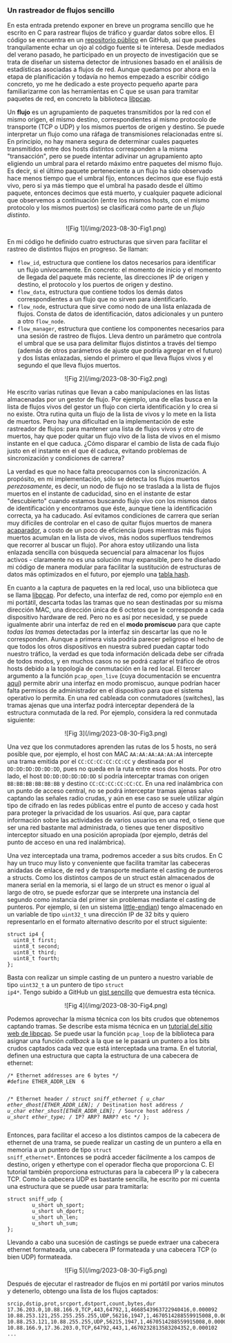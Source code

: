 ### Un rastreador de flujos sencillo

En esta entrada pretendo exponer en breve un programa sencillo que he escrito en C para rastrear flujos de tráfico y guardar datos sobre ellos. El código se encuentra en un [repositorio público](https://github.com/franklindyer/pcap-stream-monitor) en GitHub, así que puedes tranquilamente echar un ojo al código fuente si te interesa. Desde mediados del verano pasado, he participado en un proyecto de investigación que se trata de diseñar un sistema detector de intrusiones basado en el análisis de estadísticas asociadas a flujos de red. Aunque quedamos por ahora en la etapa de planificación y todavía no hemos empezado a escribir código concreto, yo me he dedicado a este proyecto pequeño aparte para familiarizarme con las herramientas en C que se usan para tramitar paquetes de red, en concreto la biblioteca [libpcap](https://github.com/franklindyer/pcap-stream-monitor).

Un **flujo** es un agrupamiento de paquetes transmitidos por la red con el mismo origen, el mismo destino, correspondientes al mismo protocolo de transporte (TCP o UDP) y los mismos puertos de origen y destino. Se puede interpretar un flujo como una ráfaga de transmisiones relacionadas entre sí. En principio, no hay manera segura de determinar cuales paquetes transmitidos entre dos hosts distintos corresponden a la misma "transacción", pero se puede intentar adivinar un agrupamiento apto eligiendo un umbral para el retardo máximo entre paquetes del mismo flujo. Es decir, si el último paquete perteneciente a un flujo ha sido observado hace menos tiempo que el umbral fijo, entonces decimos que ese flujo está vivo, pero si ya más tiempo que el umbral ha pasado desde el último paquete, entonces decimos que está muerto, y cualquier paquete adicional que observemos a continuación (entre los mismos hosts, con el mismo protocolo y los mismos puertos) se clasificará como parte de un *flujo distinto*. 

<center>![Fig 1](/img/2023-08-30-Fig1.png)</center>

En mi código he definido cuatro estructuras que sirven para facilitar el rastreo de distintos flujos en progreso. Se llaman:

- <code>flow_id</code>, estructura que contiene los datos necesarios para identificar un flujo unívocamente. En concreto: el momento de inicio y el momento de llegada del paquete más reciente, las direcciones IP de origen y destino, el protocolo y los puertos de origen y destino.
- <code>flow_data</code>, estructura que contiene todos los demás datos correspondientes a un flujo que no sirven para identificarlo.
- <code>flow_node</code>, estructura que sirve como nodo de una lista enlazada de flujos. Consta de datos de identificación, datos adicionales y un puntero a otro <code>flow_node</code>.
- <code>flow_manager</code>, estructura que contiene los componentes necesarios para una sesión de rastreo de flujos. Lleva dentro un parámetro que controla el umbral que se usa para delimitar flujos distintos a través del tiempo (además de otros parámetros de ajuste que podría agregar en el futuro) y dos listas enlazadas, siendo el primero el que lleva flujos vivos y el segundo el que lleva flujos muertos.

<center>![Fig 2](/img/2023-08-30-Fig2.png)</center>

He escrito varias rutinas que llevan a cabo manipulaciones en las listas almacenadas por un gestor de flujo. Por ejemplo, una de ellas busca en la lista de flujos vivos del gestor un flujo con cierta identificación y lo crea si no existe. Otra rutina quita un flujo de la lista de vivos y lo mete en la lista de muertos. Pero hay una dificultad en la implementación de este rastreador de flujos: para mantener una lista de flujos vivos y otro de muertos, hay que poder quitar un flujo vivo de la lista de vivos en el mismo instante en el que caduca. ¿Cómo disparar el cambio de lista de cada flujo justo en el instante en el que él caduca, evitando problemas de sincronización y condiciones de carrera? 

La verdad es que no hace falta preocuparnos con la sincronización. A propósito, en mi implementación, sólo se detecta los flujos muertos *perezosamente*, es decir, un nodo de flujo no se traslada a la lista de flujos muertos en el instante de caducidad, sino en el instante de estar "descubierto" cuando estamos buscando flujo vivo con los mismos datos de identificación y encontramos que éste, aunque tiene la identificación correcta, ya ha caducado. Así evitamos condiciones de carrera que serían muy difíciles de controlar en el caso de quitar flujos muertos de manera [acaparador](https://es.wikipedia.org/wiki/Evaluación_perezosa), a costo de un poco de eficiencia (pues mientras más flujos muertos acumulan en la lista de vivos, más nodos superfluos tendremos que recorrer al buscar un flujo). Por ahora estoy utilizando una lista enlazada sencilla con búsqueda secuencial para almacenar los flujos activos - claramente no es una solución muy expansible, pero he diseñado mi código de manera modular para facilitar la sustitución de estructuras de datos más optimizados en el futuro, por ejemplo una [tabla hash](https://en.wikipedia.org/wiki/Hash_table).

En cuanto a la captura de paquetes en la red local, uso una biblioteca que se llama [libpcap](https://github.com/franklindyer/pcap-stream-monitor). Por defecto, una interfaz de red, como por ejemplo <code>en0</code> en mi portátil, descarta todas las tramas que no sean destinadas por su misma dirección MAC, una dirección única de $6$ octetos que le corresponde a cada dispositivo hardware de red. Pero no es así por necesidad, y se puede igualmente abrir una interfaz de red en el **modo promiscuo** para que capte *todas las tramas* detectadas por la interfaz sin descartar las que no le corresponden. Aunque a primera vista podría parecer peligroso el hecho de que todos los otros dispositivos en nuestra subred puedan captar todo nuestro tráfico, la verdad es que toda información delicada debe ser cifrada de todos modos, y en muchos casos no se podrá captar el tráfico de otros hosts debido a la topología de conmutación en la red local. El tercer argumento a la función <code>pcap\_open\_live</code> (cuya documentación se encuentra [aquí](https://www.tcpdump.org/manpages/pcap_open_live.3pcap.html)) permite abrir una interfaz en modo promiscuo, aunque podrían hacer falta permisos de administrador en el dispositivo para que el sistema operativo lo permita. En una red cableada con conmutadores (switches), las tramas ajenas que una interfaz podrá interceptar dependerá de la estructura conmutada de la red. Por ejemplo, considera la red conmutada siguiente: 

<center>![Fig 3](/img/2023-08-30-Fig3.png)</center>

Una vez que los conmutadores aprenden las rutas de los $5$ hosts, no será posible que, por ejemplo, el host con MAC <code>AA:AA:AA:AA:AA:AA</code> intercepte una trama emitida por el <code>CC:CC:CC:CC:CC:CC</code> y destinada por el <code>DD:DD:DD:DD:DD:DD</code>, pues no queda en la ruta entre esos dos hosts. Por otro lado, el host <code>DD:DD:DD:DD:DD:DD</code> sí podría interceptar tramas con origen <code>BB:BB:BB:BB:BB:BB</code> y destino <code>CC:CC:CC:CC:CC:CC</code>. En una red inalámbrica con un punto de acceso central, no se podrá interceptar tramas ajenas salvo captando las señales radio crudas, y aún en ese caso se suele utilizar algún tipo de cifrado en las redes públicas entre el punto de acceso y cada host para proteger la privacidad de los usuarios. Así que, para captar información sobre las actividades de varios usuarios en una red, o tiene que ser una red bastante mal administrada, o tienes que tener dispositivo interceptor situado en una posición apropiada (por ejemplo, detrás del punto de acceso en una red inalámbrica).

Una vez interceptada una trama, podremos acceder a sus bits crudos. En C hay un truco muy listo y conveniente que facilita tramitar las cabeceras anidadas de enlace, de red y de transporte mediante el casting de punteros a structs. Como los distintos campos de un struct están almacenados de manera serial en la memoria, si el largo de un struct es menor o igual al largo de otro, se puede esforzar que se interprete una instancia del segundo como instancia del primer sin problemas mediante el casting de punteros. Por ejemplo, si (en un sistema [little-endian](https://en.wikipedia.org/wiki/Endianness)) tengo almacenado en un variable de tipo <code>uint32_t</code> una dirección IP de $32$ bits y quiero representarlo en el formato alternativo descrito por el struct siguiente:

<div class="code"><code><pre>
struct ip4 {
  uint8_t first;
  uint8_t second;
  uint8_t third;
  uint8_t fourth;
};
</pre></code></div>

Basta con realizar un simple casting de un puntero a nuestro variable de tipo <code>uint32_t</code> a un puntero de tipo <code>struct ip4*</code>. Tengo subido a GitHub un [gist sencillo](https://gist.github.com/franklindyer/206daab8a0f878881b5d46fc79e5696e) que demuestra esta técnica.

<center>![Fig 4](/img/2023-08-30-Fig4.png)</center>

Podemos aprovechar la misma técnica con los bits crudos que obtenemos captando tramas. Se describe esta misma técnica en un [tutorial del sitio web de libpcap](https://www.tcpdump.org/pcap.html). Se puede usar la función <code>pcap_loop</code> de la biblioteca para asignar una función *callback* a la que se le pasará un puntero a los bits crudos captados cada vez que está interceptada una trama. En el tutorial, definen una estructura que capta la estructura de una cabecera de ethernet:

<div class="code"><code><pre>
/* Ethernet addresses are 6 bytes */
#define ETHER_ADDR_LEN	6

/* Ethernet header */
struct sniff_ethernet {
	u_char ether_dhost[ETHER_ADDR_LEN]; /* Destination host address */
	u_char ether_shost[ETHER_ADDR_LEN]; /* Source host address */
	u_short ether_type; /* IP? ARP? RARP? etc */
};
</pre></code></div>

Entonces, para facilitar el acceso a los distintos campos de la cabecera de ethernet de una trama, se puede realizar un casting de un puntero a ella en memoria a un puntero de tipo <code>struct sniff_ethernet*</code>. Entonces se podrá acceder fácilmente a los campos de destino, origen y ethertype con el operador flecha que proporciona C. El tutorial también proporciona estructuras para la cabecera IP y la cabecera TCP. Como la cabecera UDP es bastante sencilla, he escrito por mi cuenta una estructura que se puede usar para tramitarla:

<div class="code"><code><pre>
struct sniff_udp {
        u_short uh_sport;
        u_short uh_dport;
        u_short uh_len;
        u_short uh_sum;
};
</pre></code></div>

Llevando a cabo una sucesión de castings se puede extraer una cabecera ethernet formateada, una cabecera IP formateada y una cabecera TCP (o bien UDP) formateada.

<center>![Fig 5](/img/2023-08-30-Fig5.png)</center>

Después de ejecutar el rastreador de flujos en mi portátil por varios minutos y detenerlo, obtengo una lista de los flujos captados:

<div class="code"><code><pre>
srcip,dstip,prot,srcport,dstport,count,bytes,dur
17.36.203.0,10.88.166.9,TCP,443,64792,1,4668543963722940416,0.000092
10.88.253.121,255.255.255.255,UDP,56216,1947,1,4670514288559915008,0.000092
10.88.253.121,10.88.255.255,UDP,56215,1947,1,4670514288559915008,0.000093
10.88.166.9,17.36.203.0,TCP,64792,443,1,4670232813583204352,0.000102
...
</pre></code></div>



